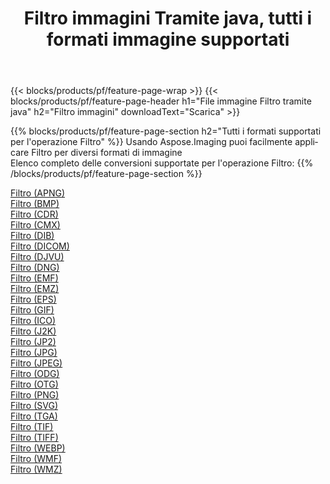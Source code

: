 ﻿---
title: Filtro immagini Tramite java, tutti i formati immagine supportati 
weight: 3920
url: /it/java/filter 
lang: it
langdirlevel: 2
locales: zh-hans,ja,it,ru,de,es,fr,nl,id,lt,pl,pt,vi,tr,ko,zh-hant,ar,hi,th,sv,cs,uk,he
description: Usando Aspose.Imaging puoi facilmente Filtro immagini tramite java
---

{{< blocks/products/pf/feature-page-wrap >}}
{{< blocks/products/pf/feature-page-header h1="File immagine Filtro tramite java" h2="Filtro immagini" downloadText="Scarica" >}}


{{% blocks/products/pf/feature-page-section  h2="Tutti i formati supportati per l'operazione Filtro" %}}
Usando Aspose.Imaging puoi facilmente applicare Filtro per diversi formati di immagine
<br/>
Elenco completo delle conversioni supportate per l'operazione Filtro:
{{% /blocks/products/pf/feature-page-section %}}
<div class="container-fluid productfamilypage bg-gray">
    <div class="convertypes bg-gray agp-content section">
        <div class="container">
		<div class="row other-converters">
		    <div class='col-md-2 other-converter remove-lp remove-rp'><a href="/imaging/it/java/filter/apng" >Filtro (APNG)</a></div><div class='col-md-2 other-converter remove-lp remove-rp'><a href="/imaging/it/java/filter/bmp" >Filtro (BMP)</a></div><div class='col-md-2 other-converter remove-lp remove-rp'><a href="/imaging/it/java/filter/cdr" >Filtro (CDR)</a></div><div class='col-md-2 other-converter remove-lp remove-rp'><a href="/imaging/it/java/filter/cmx" >Filtro (CMX)</a></div><div class='col-md-2 other-converter remove-lp remove-rp'><a href="/imaging/it/java/filter/dib" >Filtro (DIB)</a></div><div class='col-md-2 other-converter remove-lp remove-rp'><a href="/imaging/it/java/filter/dicom" >Filtro (DICOM)</a></div><div class='col-md-2 other-converter remove-lp remove-rp'><a href="/imaging/it/java/filter/djvu" >Filtro (DJVU)</a></div><div class='col-md-2 other-converter remove-lp remove-rp'><a href="/imaging/it/java/filter/dng" >Filtro (DNG)</a></div><div class='col-md-2 other-converter remove-lp remove-rp'><a href="/imaging/it/java/filter/emf" >Filtro (EMF)</a></div><div class='col-md-2 other-converter remove-lp remove-rp'><a href="/imaging/it/java/filter/emz" >Filtro (EMZ)</a></div><div class='col-md-2 other-converter remove-lp remove-rp'><a href="/imaging/it/java/filter/eps" >Filtro (EPS)</a></div><div class='col-md-2 other-converter remove-lp remove-rp'><a href="/imaging/it/java/filter/gif" >Filtro (GIF)</a></div><div class='col-md-2 other-converter remove-lp remove-rp'><a href="/imaging/it/java/filter/ico" >Filtro (ICO)</a></div><div class='col-md-2 other-converter remove-lp remove-rp'><a href="/imaging/it/java/filter/j2k" >Filtro (J2K)</a></div><div class='col-md-2 other-converter remove-lp remove-rp'><a href="/imaging/it/java/filter/jp2" >Filtro (JP2)</a></div><div class='col-md-2 other-converter remove-lp remove-rp'><a href="/imaging/it/java/filter/jpg" >Filtro (JPG)</a></div><div class='col-md-2 other-converter remove-lp remove-rp'><a href="/imaging/it/java/filter/jpeg" >Filtro (JPEG)</a></div><div class='col-md-2 other-converter remove-lp remove-rp'><a href="/imaging/it/java/filter/odg" >Filtro (ODG)</a></div><div class='col-md-2 other-converter remove-lp remove-rp'><a href="/imaging/it/java/filter/otg" >Filtro (OTG)</a></div><div class='col-md-2 other-converter remove-lp remove-rp'><a href="/imaging/it/java/filter/png" >Filtro (PNG)</a></div><div class='col-md-2 other-converter remove-lp remove-rp'><a href="/imaging/it/java/filter/svg" >Filtro (SVG)</a></div><div class='col-md-2 other-converter remove-lp remove-rp'><a href="/imaging/it/java/filter/tga" >Filtro (TGA)</a></div><div class='col-md-2 other-converter remove-lp remove-rp'><a href="/imaging/it/java/filter/tif" >Filtro (TIF)</a></div><div class='col-md-2 other-converter remove-lp remove-rp'><a href="/imaging/it/java/filter/tiff" >Filtro (TIFF)</a></div><div class='col-md-2 other-converter remove-lp remove-rp'><a href="/imaging/it/java/filter/webp" >Filtro (WEBP)</a></div><div class='col-md-2 other-converter remove-lp remove-rp'><a href="/imaging/it/java/filter/wmf" >Filtro (WMF)</a></div><div class='col-md-2 other-converter remove-lp remove-rp'><a href="/imaging/it/java/filter/wmz" >Filtro (WMZ)</a></div>
                </div>
        </div>
    </div>
</div>
<br/>
